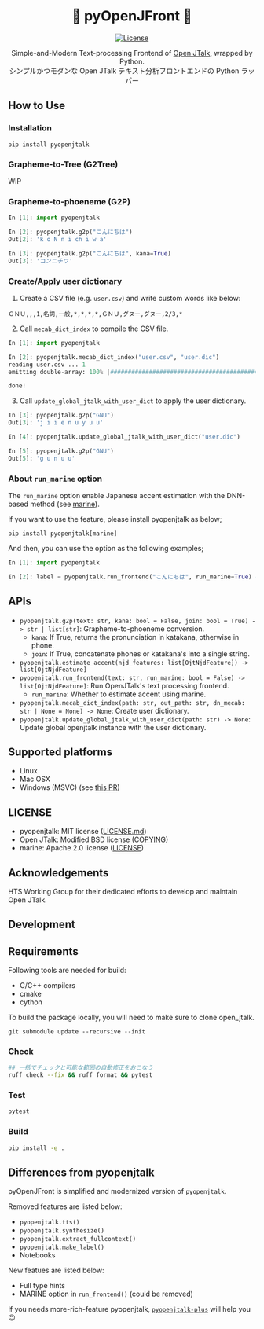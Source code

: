 <div align="center">

# 📃 pyOpenJFront 🔡 <!-- omit in toc -->

[![License](http://img.shields.io/badge/license-MIT-brightgreen.svg?style=flat)](LICENSE.md)

Simple-and-Modern Text-processing Frontend of [Open JTalk](http://open-jtalk.sp.nitech.ac.jp/), wrapped by Python.  
シンプルかつモダンな Open JTalk テキスト分析フロントエンドの Python ラッパー
</div>

## How to Use
### Installation

```
pip install pyopenjtalk
```

### Grapheme-to-Tree (G2Tree)
WIP

### Grapheme-to-phoeneme (G2P)

```py
In [1]: import pyopenjtalk

In [2]: pyopenjtalk.g2p("こんにちは")
Out[2]: 'k o N n i ch i w a'

In [3]: pyopenjtalk.g2p("こんにちは", kana=True)
Out[3]: 'コンニチワ'
```

### Create/Apply user dictionary

1. Create a CSV file (e.g. `user.csv`) and write custom words like below:

```csv
ＧＮＵ,,,1,名詞,一般,*,*,*,*,ＧＮＵ,グヌー,グヌー,2/3,*
```

2. Call `mecab_dict_index` to compile the CSV file.

```python
In [1]: import pyopenjtalk

In [2]: pyopenjtalk.mecab_dict_index("user.csv", "user.dic")
reading user.csv ... 1
emitting double-array: 100% |###########################################|

done!
```

3. Call `update_global_jtalk_with_user_dict` to apply the user dictionary.

```python
In [3]: pyopenjtalk.g2p("GNU")
Out[3]: 'j i i e n u y u u'

In [4]: pyopenjtalk.update_global_jtalk_with_user_dict("user.dic")

In [5]: pyopenjtalk.g2p("GNU")
Out[5]: 'g u n u u'
```

### About `run_marine` option

The `run_marine` option enable Japanese accent estimation with the DNN-based method (see [marine](https://github.com/6gsn/marine)).  

If you want to use the feature, please install pyopenjtalk as below;

```shell
pip install pyopenjtalk[marine]
```

And then, you can use the option as the following examples;

```python
In [1]: import pyopenjtalk

In [2]: label = pyopenjtalk.run_frontend("こんにちは", run_marine=True) # for text processing frontend only
```

## APIs
- `pyopenjtalk.g2p(text: str, kana: bool = False, join: bool = True) -> str | list[str]`: Grapheme-to-phoeneme conversion.
  - `kana`: If True, returns the pronunciation in katakana, otherwise in phone.
  - `join`: If True, concatenate phones or katakana's into a single string.
- `pyopenjtalk.estimate_accent(njd_features: list[OjtNjdFeature]) -> list[OjtNjdFeature]`
- `pyopenjtalk.run_frontend(text: str, run_marine: bool = False) -> list[OjtNjdFeature]`: Run OpenJTalk's text processing frontend.
  - `run_marine`: Whether to estimate accent using marine.
- `pyopenjtalk.mecab_dict_index(path: str, out_path: str, dn_mecab: str | None = None) -> None`: Create user dictionary.
- `pyopenjtalk.update_global_jtalk_with_user_dict(path: str) -> None`: Update global openjtalk instance with the user dictionary.

## Supported platforms

- Linux
- Mac OSX
- Windows (MSVC) (see [this PR](https://github.com/r9y9/pyopenjtalk/pull/13))

## LICENSE

- pyopenjtalk: MIT license ([LICENSE.md](LICENSE.md))
- Open JTalk: Modified BSD license ([COPYING](https://github.com/r9y9/open_jtalk/blob/1.10/src/COPYING))
- marine: Apache 2.0 license ([LICENSE](https://github.com/6gsn/marine/blob/main/LICENSE))

## Acknowledgements

HTS Working Group for their dedicated efforts to develop and maintain Open JTalk.

## Development

## Requirements
Following tools are needed for build:

- C/C++ compilers
- cmake
- cython

To build the package locally, you will need to make sure to clone open_jtalk.

```
git submodule update --recursive --init
```

### Check
```bash
## 一括でチェックと可能な範囲の自動修正をおこなう
ruff check --fix && ruff format && pytest
```

### Test
```bash
pytest
```

### Build
```bash
pip install -e .
```

## Differences from pyopenjtalk
pyOpenJFront is simplified and modernized version of `pyopenjtalk`.  

Removed features are listed below:  

- `pyopenjtalk.tts()`
- `pyopenjtalk.synthesize()`
- `pyopenjtalk.extract_fullcontext()`
- `pyopenjtalk.make_label()`
- Notebooks

New featues are listed below:

- Full type hints
- MARINE option in `run_frontend()` (could be removed)

If you needs more-rich-feature pyopenjtalk, [`pyopenjtalk-plus`](https://github.com/tsukumijima/pyopenjtalk-plus) will help you 😉